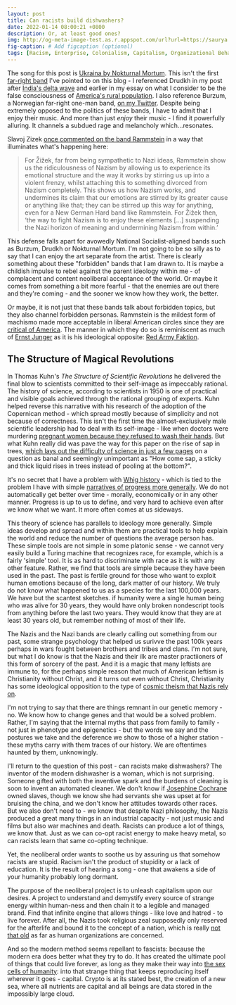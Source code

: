 ```yaml
---
layout: post
title: Can racists build dishwashers?
date: 2022-01-14 08:00:21 +0800
description: Or, at least good ones?
img: http://og-meta-image-test.as.r.appspot.com/url?url=https://saurya.com/blog/racist-dishwashers/ # Add image post (optional)
fig-caption: # Add figcaption (optional)
tags: [Racism, Enterprise, Colonialism, Capitalism, Organizational Behavior]
---
```


The song for this post is [Ukraina by Nokturnal Mortum](https://www.youtube.com/watch?v=qaJj7AaVtT8). This isn't the first [far-right band](https://en.wikipedia.org/wiki/Nokturnal_Mortum#Controversies_and_Nazi_ideology) I've pointed to on this blog - I referenced Drudkh in my post after [India's delta wave](../indian-sorrow) and earlier in my essay on what I consider to be the false consciousness of [America's rural population](../urban-rural). I also reference Burzum, a Norwegian far-right one-man band, [on my Twitter](https://twitter.com/Saurya/status/1461157161313001472). Despite being extremely opposed to the politics of these bands, I have to admit that I enjoy their music. And more than just _enjoy_ their music - I find it powerfully alluring. It channels a subdued rage and melancholy which...resonates.

Slavoj Zizek [once commented on the band Rammstein](https://everydayanalysis.tumblr.com/post/85313158579/are-rammstein-fascist-or-postmodern) in a way that illuminates what's happening here:
>For Žižek, far from being sympathetic to Nazi ideas, Rammstein show us the ridiculousness of Nazism by allowing us to experience its emotional structure and the way it works by stirring us up into a violent frenzy, whilst attaching this to something divorced from Nazism completely. This shows us how Nazism works, and undermines its claim that our emotions are stirred by its greater cause or anything like that; they can be stirred up this way for anything, even for a New German Hard band like Rammstein. For Žižek then, ‘the way to fight Nazism is to enjoy these elements […] suspending the Nazi horizon of meaning and undermining Nazism from within.’

This defense falls apart for avowedly National Socialist-aligned bands such as Burzum, Drudkh or Nokturnal Mortum. I'm not going to be so silly as to say that I can enjoy the art separate from the artist. There is clearly something about these "forbidden" bands that I am drawn to. It is maybe a childish impulse to rebel against the parent ideology within me - of complacent and content neoliberal acceptance of the world. Or maybe it comes from something a bit more fearful - that the enemies are out there and they're coming - and the sooner we know how they work, the better.

Or maybe, it is not just that these bands talk about forbidden topics, but they also channel forbidden personas. Rammstein is the mildest form of machismo made more acceptable in liberal American circles since they are [critical of America](https://www.youtube.com/watch?v=Rr8ljRgcJNM). The manner in which they do so is reminiscent as much of [Ernst Junger](https://en.wikipedia.org/wiki/Ernst_J%C3%BCnger) as it is his ideological opposite: [Red Army Faktion](https://en.wikipedia.org/wiki/The_Baader_Meinhof_Complex).

## The Structure of Magical Revolutions

In Thomas Kuhn's _The Structure of Scientific Revolutions_ he delivered the final blow to scientists committed to their self-image as impeccably rational. The history of science, according to scientists in 1950 is one of practical and visible goals achieved through the rational grouping of experts. Kuhn helped reverse this narrative with his research of the adoption of the Copernican method - which spread mostly because of simplicity and not because of correctness. This isn't the first time the almost-exclusively male scientific leadership had to deal with its self-image - like when doctors were murdering [pregnant women because they refused to wash their hands](https://www.nationalgeographic.com/history/article/handwashing-once-controversial-medical-advice#:~:text=In%20the%20spring%20of%201850,his%20science%20and%20his%20logic.). But what Kuhn really did was pave the way for this paper on the rise of sap in trees, [which lays out the difficulty of science in just a few pages](https://link.springer.com/article/10.1007/s00016-013-0117-1) on a question as banal and seemingly unimportant as "How come sap, a sticky and thick liquid rises in trees instead of pooling at the bottom?".

It's no secret that I have a problem with [Whig history](../apologies-king) - which is tied to the problem I have with simple [narratives of progress more generally](../gdp-aesthetics). We do not automatically get better over time - morally, economically or in any other manner. Progress is up to us to define, and very hard to achieve even after we know what we want. It more often comes at us sideways.

This theory of science has parallels to ideology more generally. Simple ideas develop and spread and within them are practical tools to help explain the world and reduce the number of questions the average person has. These simple tools are not simple in some platonic sense - we cannot very easily build a Turing machine that recognizes race, for example, which is a fairly 'simple' tool. It is as hard to discriminate with race as it is with any other feature. Rather, we find that tools are simple because they have been used in the past. The past is fertile ground for those who want to exploit human emotions because of the long, dark matter of our history. We truly do not know what happened to us as a species for the last 100,000 years. We have but the scantest sketches. if humanity were a single human being who was alive for 30 years, they would have only broken nondescript tools from anything before the last two years. They would know that they are at least 30 years old, but remember nothing of most of their life.

The Nazis and the Nazi bands are clearly calling out something from our past, some strange psychology that helped us surivve the past 100k years perhaps in wars fought between brothers and tribes and clans. I'm not sure, but what I do know is that the Nazis and their ilk are master practiioners of this form of sorcery of the past. And it is a magic that many leftists are immune to, for the perhaps simple reason that much of American leftism is Christianity without Christ, and it turns out even without Christ, Christianity has some ideological opposition to the type of [cosmic theism that Nazis rely on](https://en.wikipedia.org/wiki/Savitri_Devi).

I'm not trying to say that there are things remnant in our genetic memory - no. We know how to change genes and that would be a solved problem. Rather, I'm saying that the internal myths that pass from family to family - not just in phenotype and epigenetics - but the words we say and the postures we take and the deference we show to those of a higher station - these myths carry with them traces of our history. We are oftentimes haunted by them, unknowingly. 

I'll return to the question of this post - can racists make dishwashers? The inventor of the modern dishwasher is a woman, which is not surprising. Someone gifted with both the inventive spark and the burdens of cleaning is soon to invent an automated cleaner. We don't know if [Josephine Cochrane](https://en.wikipedia.org/wiki/Josephine_Cochrane) owned slaves, though we know she had servants she was upset at for bruising the china, and we don't know her attitudes towards other races. But we also don't need to - we know that despite Nazi philosophy, the Nazis produced a great many things in an industrial capacity - not just music and films but also war machines and death. Racists can produce a lot of things, we know that. Just as we can co-opt racist energy to make heavy metal, so can racists learn that same co-opting technique.

Yet, the neoliberal order wants to soothe us by assuring us that somehow racists are stupid. Racism isn't the product of stupidity or a lack of education. It is the result of hearing a song - one that awakens a side of your humanity probably long dormant.

The purpose of the neoliberal project is to unleash capitalism upon our desires. A project to understand and demystify every source of strange energy within human-ness and then chain it to a legible and managed brand. Find that infinite engine that allows things - like love and hatred - to live forever. After all, the Nazis took religious zeal supposedly only reserved for the afterlife and bound it to the concept of a nation, which is really [not that old](https://en.wikipedia.org/wiki/Peace_of_Westphalia) as far as human organizations are concerned.

And so the modern method seems repellant to fascists: because the modern era does better what they try to do. It has created the ultimate pool of things that could live forever, as long as they make their way into [the sex cells of humanity](https://www.cshl.edu/the-non-human-living-inside-of-you/): into that strange thing that keeps reproducing itself wherever it goes - capital. Crypto is at its stated best, the creation of a new sea, where all nutrients are capital and all beings are data stored in the impossibly large cloud.

